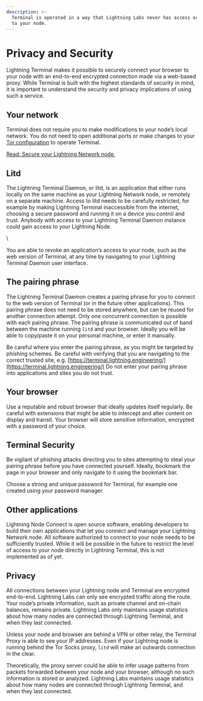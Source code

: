 ```yaml
---
description: >-
  Terminal is operated in a way that Lightning Labs never has access or insight
  to your node.
---
```


# Privacy and Security

Lightning Terminal makes it possible to securely connect your browser to your node with an end-to-end encrypted connection made via a web-based proxy. While Terminal is built with the highest standards of security in mind, it is important to understand the security and privacy implications of using such a service.

## Your network

Terminal does not require you to make modifications to your node’s local network. You do not need to open additional ports or make changes to your [Tor configuration](../lnd/quick-tor-setup.md) to operate Terminal.

[Read: Secure your Lightning Network node.](../lnd/secure-your-lightning-network-node.md)

## Litd <a href="#docs-internal-guid-82ce45e1-7fff-9b95-2273-6f6b2328b9f5" id="docs-internal-guid-82ce45e1-7fff-9b95-2273-6f6b2328b9f5"></a>

The Lightning Terminal Daemon, or litd, is an application that either runs locally on the same machine as your Lightning Network node, or remotely on a separate machine. Access to litd needs to be carefully restricted, for example by making Lightning Terminal inaccessible from the internet, choosing a secure password and running it on a device you control and trust. Anybody with access to your Lightning Terminal Daemon instance could gain access to your Lightning Node.

\


You are able to revoke an application’s access to your node, such as the web version of Terminal, at any time by navigating to your Lightning Terminal Daemon user interface.

## The pairing phrase

The Lightning Terminal Daemon creates a pairing phrase for you to connect to the web version of Terminal (or in the future other applications). This pairing phrase does not need to be stored anywhere, but can be reused for another connection attempt. Only one concurrent connection is possible with each pairing phrase. The pairing phrase is communicated out of band between the machine running `litd` and your browser. Ideally you will be able to copy/paste it on your personal machine, or enter it manually.

Be careful where you enter the pairing phrase, as you might be targeted by phishing schemes. Be careful with verifying that you are navigating to the correct trusted site, e.g. [https://terminal.lightning.engineering/](https://terminal.lightning.engineering/) Do not enter your pairing phrase into applications and sites you do not trust.

## Your browser

Use a reputable and robust browser that ideally updates itself regularly. Be careful with extensions that might be able to intercept and alter content on display and transit. Your browser will store sensitive information, encrypted with a password of your choice.

## Terminal Security&#x20;

Be vigilant of phishing attacks directing you to sites attempting to steal your pairing phrase before you have connected yourself. Ideally, bookmark the page in your browser and only navigate to it using the bookmark bar.

Choose a strong and unique password for Terminal, for example one created using your password manager.

## Other applications

Lightning Node Connect is open source software, enabling developers to build their own applications that let you connect and manage your Lightning Network node. All software authorized to connect to your node needs to be sufficiently trusted. While it will be possible in the future to restrict the level of access to your node directly in Lightning Terminal, this is not implemented as of yet.

## Privacy

All connections between your Lightning node and Terminal are encrypted end-to-end. Lightning Labs can only see encrypted traffic along the route. Your node’s private information, such as private channel and on-chain balances, remains private. Lightning Labs only maintains usage statistics about how many nodes are connected through Lightning Terminal, and when they last connected.

Unless your node and browser are behind a VPN or other relay, the Terminal Proxy is able to see your IP addresses. Even if your Lightning node is running behind the Tor Socks proxy, `litd` will make an outwards connection in the clear.

Theoretically, the proxy server could be able to infer usage patterns from packets forwarded between your node and your browser, although no such information is stored or analyzed. Lightning Labs maintains usage statistics about how many nodes are connected through Lightning Terminal, and when they last connected.&#x20;
